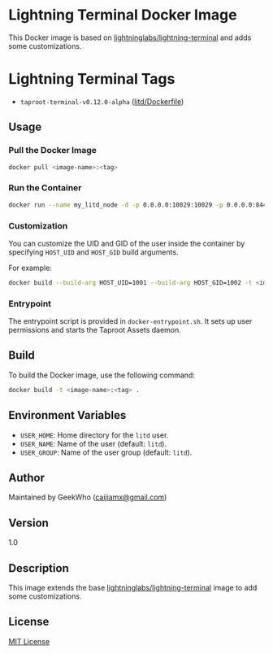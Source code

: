 # Lightning Terminal Docker Image

This Docker image is based on [lightninglabs/lightning-terminal](https://hub.docker.com/r/lightninglabs/lightning-terminal) and adds some customizations.

# Lightning Terminal Tags
- `taproot-terminal-v0.12.0-alpha` ([litd/Dockerfile](https://github.com/geekwho-eth/docker-lightning-network/blob/main/litd/alpine/Dockerfile))

## Usage

### Pull the Docker Image

```bash
docker pull <image-name>:<tag>
```

### Run the Container

```bash
docker run --name my_litd_node -d -p 0.0.0.0:10029:10029 -p 0.0.0.0:8443:8443 -v /path/to/local/litd/data:/home/litd/.lit <image-name>:<tag>
```

### Customization

You can customize the UID and GID of the user inside the container by specifying `HOST_UID` and `HOST_GID` build arguments.

For example:

```bash
docker build --build-arg HOST_UID=1001 --build-arg HOST_GID=1002 -t <image-name>:<tag> .
```

### Entrypoint

The entrypoint script is provided in `docker-entrypoint.sh`. It sets up user permissions and starts the Taproot Assets daemon.

## Build

To build the Docker image, use the following command:

```bash
docker build -t <image-name>:<tag> .
```

## Environment Variables

- `USER_HOME`: Home directory for the `litd` user.
- `USER_NAME`: Name of the user (default: `litd`).
- `USER_GROUP`: Name of the user group (default: `litd`).

## Author

Maintained by GeekWho (<caijiamx@gmail.com>)

## Version

1.0

## Description

This image extends the base [lightninglabs/lightning-terminal](https://hub.docker.com/r/lightninglabs/lightning-terminal) image to add some customizations.

## License

[MIT License](../LICENSE)